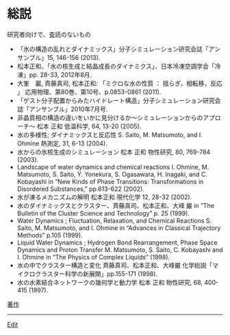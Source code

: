 # 総説

研究者向けで、査読のないもの




* 「氷の構造の乱れとダイナミックス」分子シミュレーション研究会誌「アンサンブル」15, 146-156 (2013).
* 松本正和、「水の核生成と結晶成長のダイナミクス」、日本冷凍空調学会「冷凍」pp. 28-33, 2012年8月.
* 大峯　巖, 斉藤真司, 松本正和: 「ミクロな水の性質 ： 揺らぎ，相転移，反応 」 応用物理、第80巻、第10号、p.0853-0861 (2011).
* 「ゲスト分子配置からみたハイドレート構造」分子シミュレーション研究会誌「アンサンブル」2010年7月号.
* 非晶質相の構造の違いをいかに見分けるか～シミュレーションからのアプローチ～ 松本 正和 低温科学, 64, 13-20 (2005).
* 水の多様性; ダイナミックスと反応性 S. Saito, M. Matsumoto, and I. Ohmine 熱測定, 31, 6-13 (2004).
* 水からの氷核生成のシミュレーション 松本 正和 物性研究, 80, 769-784 (2003). 
* Landscape of water dynamics and chemical reactions I. Ohmine, M. Matsumoto, S. Saito, Y. Yonekura, S. Ogasawara, H. Inagaki, and C. Kobayashi in “New Kinds of Phase Transitions: Transformations in Disordered Substances,” pp.613-622 (2002).
* 水が凍るメカニズムの解明 松本正和 現代化学 12, 28-32 (2002).
* 水のダイナミックスとクラスター、斉藤真司、松本正和、大峰 巌 in ”The Bulletin of the Cluster Science and Technology” p. 25 (1999).
* Water Dynamics ; Fluctuation, Relaxation, and Chemical Reactions S. Saito, M. Matsumoto, and I. Ohmine in “Advances in Classical Trajectory Methods” p.105 (1999).
* Liquid Water Dynamics ; Hydrogen Bond Rearrangement, Phase Space Dynamics and Proton Transfer M. Matsumoto, S. Saito, C. Kobayashi and I. Ohmine in “The Physics of Complex Liquids” (1998).
* 水の中でクラスター構造と変化 斉藤真司、松本正和、大峰巌 化学総説「マイクロクラスター科学の新展開」pp.155-171 (1998).
* 水の水素結合ネットワークの幾何学と動力学 松本 正和 物性研究, 68, 400-415 (1997).



[著作](著作.md) 




----
[Edit](https://github.com/vitroid/vitroid.github.io/edit/master/MD/総説.md)
